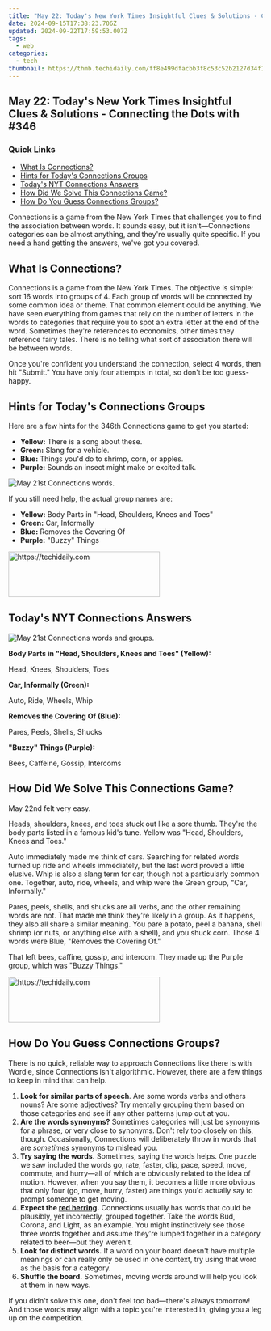 ```yaml
---
title: "May 22: Today's New York Times Insightful Clues & Solutions - Connecting the Dots with #346"
date: 2024-09-15T17:38:23.706Z
updated: 2024-09-22T17:59:53.007Z
tags:
  - web
categories:
  - tech
thumbnail: https://thmb.techidaily.com/ff8e499dfacbb3f8c53c52b2127d34f19a999ba4d08ba1beb7fd17db0047dd1a.jpg
---
```


## May 22: Today's New York Times Insightful Clues & Solutions - Connecting the Dots with #346

### Quick Links

* [What Is Connections?](https://facebook-video-recording.techidaily.com/updated-resolve-ipadiphone-fb-video-playback-delays-for-2024/)
* [Hints for Today's Connections Groups](https://win11.techidaily.com/deciphering-windows-access-denial-mysteries/)
* [Today's NYT Connections Answers](https://some-approaches.techidaily.com/new-the-power-of-pacing-keeping-your-audience-glued-to-the-screen/)
* [How Did We Solve This Connections Game?](https://some-approaches.techidaily.com/new-ultimate-seal-on-cyberspace-expeditions/)
* [How Do You Guess Connections Groups?](https://location-social.techidaily.com/how-to-change-location-on-facebook-dating-for-your-oppo-find-n3-drfone-by-drfone-virtual-android/)

 Connections is a game from the New York Times that challenges you to find the association between words. It sounds easy, but it isn't—Connections categories can be almost anything, and they're usually quite specific. If you need a hand getting the answers, we've got you covered.

##  What Is Connections?

 Connections is a game from the New York Times. The objective is simple: sort 16 words into groups of 4\. Each group of words will be connected by some common idea or theme. That common element could be anything. We have seen everything from games that rely on the number of letters in the words to categories that require you to spot an extra letter at the end of the word. Sometimes they're references to economics, other times they reference fairy tales. There is no telling what sort of association there will be between words.

 Once you're confident you understand the connection, select 4 words, then hit "Submit." You have only four attempts in total, so don't be too guess-happy.

##  Hints for Today's Connections Groups

 Here are a few hints for the 346th Connections game to get you started:

* **Yellow:** There is a song about these.
* **Green:** Slang for a vehicle.
* **Blue:** Things you'd do to shrimp, corn, or apples.
* **Purple:** Sounds an insect might make or excited talk.

![May 21st Connections words.](https://static1.howtogeekimages.com/wordpress/wp-content/uploads/2024/05/may-21st-connections-1.png) 

 If you still need help, the actual group names are:

* **Yellow:** Body Parts in "Head, Shoulders, Knees and Toes"
* **Green:** Car, Informally
* **Blue:** Removes the Covering Of
* **Purple:** "Buzzy" Things

<!-- affiliate ads begin -->
<a href="https://aligracehair.sjv.io/c/5597632/1915805/19272" target="_top" id="1915805">
  <img src="//a.impactradius-go.com/display-ad/19272-1915805" border="0" alt="https://techidaily.com" width="300" height="90"/>
</a>
<img height="0" width="0" src="https://aligracehair.sjv.io/i/5597632/1915805/19272" style="position:absolute;visibility:hidden;" border="0" />
<!-- affiliate ads end -->

##  Today's NYT Connections Answers

![May 21st Connections words and groups.](https://static1.howtogeekimages.com/wordpress/wp-content/uploads/2024/05/may-21st-connections-filled-1.png) 

**Body Parts in "Head, Shoulders, Knees and Toes" (Yellow):** 

 Head, Knees, Shoulders, Toes

**Car, Informally ​​​​​​​(Green):** 

 Auto, Ride, Wheels, Whip

**Removes the Covering Of​​​​​​​ (Blue):** 

 Pares, Peels, Shells, Shucks

**"Buzzy" Things​​​​​​​ (Purple):** 

 Bees, Caffeine, Gossip, Intercoms

##  How Did We Solve This Connections Game?

 May 22nd felt very easy. 

 Heads, shoulders, knees, and toes stuck out like a sore thumb. They're the body parts listed in a famous kid's tune. Yellow was "Head, Shoulders, Knees and Toes." 

 Auto immediately made me think of cars. Searching for related words turned up ride and wheels immediately, but the last word proved a little elusive. Whip is also a slang term for car, though not a particularly common one. Together, auto, ride, wheels, and whip were the Green group, "Car, Informally." 

 Pares, peels, shells, and shucks are all verbs, and the other remaining words are not. That made me think they're likely in a group. As it happens, they also all share a similar meaning. You pare a potato, peel a banana, shell shrimp (or nuts, or anything else with a shell), and you shuck corn. Those 4 words were Blue, "Removes the Covering Of." 

 That left bees, caffine, gossip, and intercom. They made up the Purple group, which was "Buzzy Things."

<!-- affiliate ads begin -->
<a href="https://aligracehair.sjv.io/c/5597632/2006955/19272" target="_top" id="2006955">
  <img src="//a.impactradius-go.com/display-ad/19272-2006955" border="0" alt="https://techidaily.com" width="300" height="90"/>
</a>
<img height="0" width="0" src="https://aligracehair.sjv.io/i/5597632/2006955/19272" style="position:absolute;visibility:hidden;" border="0" />
<!-- affiliate ads end -->

##  How Do You Guess Connections Groups?

 There is no quick, reliable way to approach Connections like there is with Wordle, since Connections isn't algorithmic. However, there are a few things to keep in mind that can help.

1. **Look for similar parts of speech**. Are some words verbs and others nouns? Are some adjectives? Try mentally grouping them based on those categories and see if any other patterns jump out at you.
2. **Are the words synonyms?** Sometimes categories will just be synonyms for a phrase, or very close to synonyms. Don't rely too closely on this, though. Occasionally, Connections will deliberately throw in words that are _sometimes_ synonyms to mislead you.
3. **Try saying the words.** Sometimes, saying the words helps. One puzzle we saw included the words go, rate, faster, clip, pace, speed, move, commute, and hurry—all of which are obviously related to the idea of motion. However, when you say them, it becomes a little more obvious that only four (go, move, hurry, faster) are things you'd actually say to prompt someone to get moving.
4. **Expect the [red herring](https://www.merriam-webster.com/dictionary/red%20herring).** Connections usually has words that could be plausibly, yet incorrectly, grouped together. Take the words Bud, Corona, and Light, as an example. You might instinctively see those three words together and assume they're lumped together in a category related to beer—but they weren't.
5. **Look for distinct words.** If a word on your board doesn't have multiple meanings or can really only be used in one context, try using that word as the basis for a category.
6. **Shuffle the board.** Sometimes, moving words around will help you look at them in new ways.

 If you didn't solve this one, don't feel too bad—there's always tomorrow! And those words may align with a topic you're interested in, giving you a leg up on the competition.

<ins class="adsbygoogle"
     style="display:block"
     data-ad-format="autorelaxed"
     data-ad-client="ca-pub-7571918770474297"
     data-ad-slot="1223367746"></ins>

<ins class="adsbygoogle"
     style="display:block"
     data-ad-client="ca-pub-7571918770474297"
     data-ad-slot="8358498916"
     data-ad-format="auto"
     data-full-width-responsive="true"></ins>



